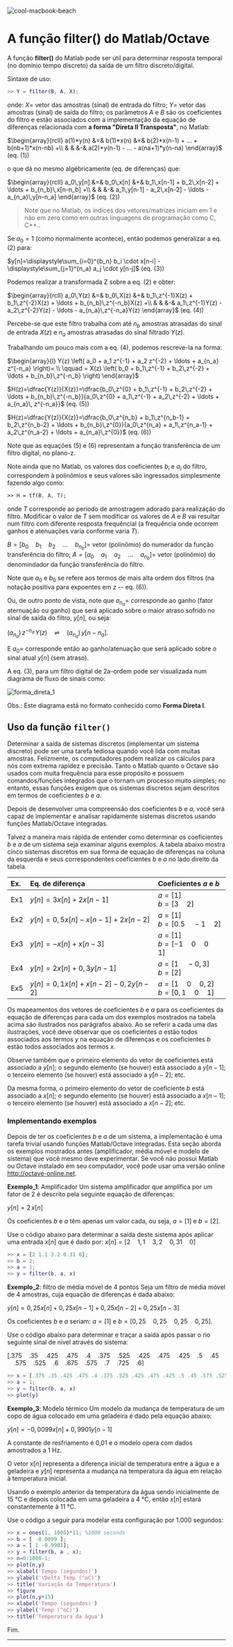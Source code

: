 ![cool-macbook-beach](figuras/cool-macbook-beach.webp)

# A função **filter()** do Matlab/Octave

A função **filter()** do Matlab pode ser útil para determinar resposta temporal (no domínio tempo discreto) da saída de um filtro discreto/digital.

Sintaxe de uso:

```matlab
>> Y = filter(B, A, X);
```

onde:
$X=$ vetor das amostras (sinal) de entrada do filtro;
$Y=$ vetor das amostras (sinal) de saída do filtro;
os parâmetros $A$ e $B$ são os coeficientes do filtro e estão associados com a implementação da equação de diferenças relacionada com **a forma "Direta II Transposta"**, no Matlab:

$\begin{array}{rcll}
a(1)*y(n) &=& b(1)*x(n) &+& b(2)*x(n-1) + ... + b(nb+1)*x(n-nb) +\\
          & &           &-& a(2)*y(n-1) - ... - a(na+1)*y(n-na) \end{array}$		(eq. (1))

o que dá no mesmo algébricamente (eq. de diferenças) que:

$\begin{array}{rcll}
a_0\,y[n] &=& b_0\,x[n] &+& b_1\,x[n-1] + b_2\,x[n-2] + \ldots + b_{n_b}\,x[n-n_b] +\\
          & &           &-& a_1\,y[n-1] - a_2\,x[n-2] - \ldots - a_{n_a}\,y[n-n_a] \end{array}$		(eq. (2))

> Note que no Matlab, os índices dos vetores/matrizes iniciam em 1 e não em zero como em outras linguagens de programação como C, C++..

Se $a_0=1$ (como normalmente acontece), então podemos generalizar a eq. (2) para:

$y[n]=\displaystyle\sum_{i=0}^{b_n} b_i \cdot x[n-i] - \displaystyle\sum_{j=1}^{n_a} a_j \cdot y[n-j]$			(eq. (3))

Podemos realizar a transformada Z sobre a eq. (2) e obter:

$\begin{array}{rcll}
a_0\,Y(z) &=& b_0\,X(z) &+& b_1\,z^{-1}X(z) + b_1\,z^{-2}X(z) + \ldots + b_{n_b}\,z^{-n_b}X(z) +\\
          & &           &-& a_1\,z^{-1}Y(z) - a_2\,z^{-2}Y(z) - \ldots - a_{n_a}\,z^{-n_a}Y(z) \end{array}$		(eq. (4))

Percebe-se que este filtro trabalha com até $n_b$ amostras atrasadas do sinal de entrada $X(z)$ e $n_a$ amostras atrasadas do sinal filtrado $Y(z)$.

Trabalhando um pouco mais com a eq. (4), podemos rescreve-la na forma:

$\begin{array}{l}
Y(z) \left( a_0 + a_1 z^{-1} + a_2 z^{-2} + \ldots + a_{n_a} z^{-n_a} \right)= \\ \qquad = X(z) \left( b_0 + b_1\,z^{-1} + b_2\,z^{-2} + \ldots + b_{n_b}\,z^{-n_b} \right) \end{array}$

$H(z)=\dfrac{Y(z)}{X(z)}=\dfrac{b_0\,z^{0} + b_1\,z^{-1} + b_2\,z^{-2} + \ldots + b_{n_b}\,z^{-n_b}}{a_0\,z^{0} + a_1\,z^{-1} + a_2\,z^{-2} + \ldots + a_{n_a}\, z^{-n_a}}$		(eq. (5))

$H(z)=\dfrac{Y(z)}{X(z)}=\dfrac{b_0\,z^{n_b} + b_1\,z^{n_b-1} + b_2\,z^{n_b-2} + \ldots + b_{n_b}\,z^{0}}{a_0\,z^{n_a} + a_1\,z^{n_a-1} + a_2\,z^{n_a-2} + \ldots + a_{n_a}\,z^{0}}$		(eq. (6))

Note que as equações (5) e (6) representam a função transferência de um filtro digital, no plano-z.

Note ainda que no Matlab, os valores dos coeficientes $b_i$ e $a_i$ do filtro, correspondem à polinômios e seus valores são ingressados simplesmente fazendo algo como:

```mathematica
>> H = tf(B, A, T);
```

onde $T$ corresponde ao período de amostragem adorado para realização do filtro. Modificar o valor de $T$ sem modificar os valores de $A$ e $B$ vai resultar num filtro com diferente resposta frequêncial (a frequência onde ocorrem ganhos e atenuações varia conforme varia $T$).

$B=[b_0 \quad b_1 \quad b_2 \quad \ldots \quad b_{n_b}]=$ vetor (polinômio) do numerador da função transferência do filtro;
$A=[a_0 \quad a_1 \quad a_2 \quad \ldots \quad a_{n_b}]=$ vetor (polinômio) do denomindador da função transferência do filtro.

Note que $a_0$ e $b_0$ se refere aos termos de mais alta ordem dos filtros (na notação positiva para expoentes em $z$ -- eq. (6)).

Ou, de outro ponto de vista, note que $a_{n_a}=$ corresponde ao ganho (fator aternuação ou ganho) que será aplicado sobre o maior atraso sofrido no sinal de saída do filtro, $y[n]$, ou seja: 

$(a_{n_a}) \, z^{-n_a} \, Y(z) \quad \rightleftharpoons \quad (a_{n_a}) \, y[n-n_a]$. 

E $a_0=$ corresponde então ao ganho/atenuação que será aplicado sobre o sinal atual $y[n]$ (sem atraso).

A eq. (3), para um filtro digital de 2a-ordem pode ser visualizada num diagrama de fluxo de sinais como:

![forma_direta_1](figuras/forma_direta_1.png)

Obs.: Este diagrama está no formato conhecido como **Forma Direta I**.



## Uso da função `filter()`

Determinar a saída de sistemas discretos (implementar um sistema discreto) pode ser uma tarefa tediosa quando você lida com muitas amostras. Felizmente, os computadores podem realizar os cálculos para nós com extrema rapidez e precisão. Tanto o Matlab quanto o Octave são usados com muita frequência para esse propósito e possuem comandos/funções integrados que o tornam um processo muito simples; no entanto, essas funções exigem que os sistemas discretos sejam descritos em termos de coeficientes $b$ e $a$.

Depois de desenvolver uma compreensão dos coeficientes $b$ e $a$, você será capaz de implementar e analisar rapidamente sistemas discretos usando funções Matlab/Octave integradas.

Talvez a maneira mais rápida de entender como determinar os coeficientes $b$ e $a$ de um sistema seja examinar alguns exemplos. A tabela abaixo mostra cinco sistemas discretos em sua forma de equação de diferenças na coluna da esquerda e seus correspondentes coeficientes $b$ e $a$ no lado direito da tabela.

| Ex. | Eq. de diferença | Coeficientes $a$ e $b$ |
| :--- | :--- | :--- |
| Ex1 | $y[n]=3x[n]+2x[n-1]$ | $a=[ 1 ]$<br />$b=[ 3 \quad 2 ]$ |
| Ex2 | $y[n] = 0,5x[n]-x[n-1]+2x[n-2]$ | $a=[ 1 ]$<br />$b=[0.5 \quad -1 \quad 2]$ |
| Ex3 | $y[n]=-x[n]+x[n-3]$ | $a=[ 1 ]$<br />$b=[ -1 \quad 0 \quad 0 \quad 1 ]$ |
| Ex4 | $y[n]=2x[n]+0,3y[n-1]$ | $a=[ 1 \quad -0,3]$<br />$b=[ 2 ]$ |
| Ex5 | $y[n]=0,1x[n]+x[n-2]-0,2y[n-2]$ | $a=[ 1 \quad 0 \quad 0,2]$<br />$b=[ 0,1 \quad 0 \quad 1 ]$ |

Os mapeamentos dos vetores de coeficientes $b$ e $a$ para os coeficientes da equação de diferenças para cada um dos exemplos mostrados na tabela acima são ilustrados nos parágrafos abaixo. Ao se referir a cada uma das ilustrações, você deve observar que os coeficientes $a$ estão todos associados aos termos $y$ na equação de diferenças e os coeficientes $b$ estão todos associados aos termos $x$.

Observe também que o primeiro elemento do vetor de coeficientes está associado a $y[n]$; o segundo elemento (se houver) está associado a $y[n-1]$; o terceiro elemento (se houver) está associado a $y[n-2]$; etc.

Da mesma forma, o primeiro elemento do vetor de coeficiente $b$ está associado a $x[n]$; o segundo elemento (se houver) está associado a $x[n-1]$; o terceiro elemento (se houver) está associado a $x[n-2]$; etc.



### Implementando exemplos

Depois de ter os coeficientes $b$ e $a$ de um sistema, a implementação é uma tarefa trivial usando funções Matlab/Octave integradas. Esta seção aborda os exemplos mostrados antes (amplificador, média móvel e modelo de sistema) que você mesmo deve experimentar. Se você não possui Matlab ou Octave instalado em seu computador, você pode usar uma versão online http://octave-online.net.



**Exemplo\_1**: Amplificador
Um sistema amplificador que amplifica por um fator de 2 é descrito pela seguinte equação de diferenças:

$y[n] = 2\,x[n]$

Os coeficientes $b$ e $a$ têm apenas um valor cada, ou seja, $a = [1]$ e $b = [2]$.

Use o código abaixo para determinar a saída deste sistema após aplicar uma entrada $x[n]$ que é dado por: $x[n]=[2 \quad 1,1  \quad  3,2  \quad 0,31  \quad 0]$

```matlab
>> x = [2 1.1 3.2 0.31 0]; 
>> b = 2;
>> a = 1;
>> y = filter(b, a, x)
```



**Exemplo\_2**: filtro de média móvel de 4 pontos
Seja um filtro de média móvel de 4 amostras, cuja equação de diferenças é dada abaixo:

$y[n]=0,25x[n]+0,25x[n-1]+0,25x[n-2]+0,25x[n-3]$

Os coeficientes $b$ e $a$ seriam: $a=[1]$ e $b=[0,25 \quad 0,25 \quad 0,25 \quad 0,25]$.

Use o código abaixo para determinar e traçar a saída após passar o rio seguinte sinal de nível através do sistema:

$[.375 \quad .35 \quad .425 \quad .475 \quad .4 \quad .375 \quad .525 \quad .425 \quad .475 \quad .425 \quad .5 \quad .45 \quad .575 \quad .525 \quad .6 \quad .675 \quad .575 \quad .7 \quad .725 \quad .6]$

```matlab
>> x = [.375 .35 .425 .475 .4 .375 .525 .425 .475 .425 .5 .45 .575 .525 .6 .675 .575 .7 .725 .6]; b = [0.25 0.25 0.25 0.25];
>> a = 1;
>> y = filter(b, a, x)
>> plot(y)
```



**Exemplo_3**: Modelo térmico
Um modelo da mudança de temperatura de um copo de água colocado em uma geladeira é dado pela equação abaixo:

$y[n]=-0,0099x[n]+0,9901y[n-1]$

 A constante de resfriamento é 0,01 e o modelo opera com dados amostrados a 1 Hz.

O vetor $x[n]$ representa a diferença inicial de temperatura entre a água e a geladeira e $y[n]$ representa a mudança na temperatura da água em relação à temperatura inicial.

Usando o exemplo anterior da temperatura da água sendo inicialmente de 15 °C e depois colocada em uma geladeira a 4 °C, então $x[n]$ estará constantemente à 11 °C.

Use o código a seguir para modelar esta configuração por 1.000 segundos:

```matlab
>> x = ones(1, 1000)*11; %1000 seconds 
>> b = [ -0.0099 ];
>> a = [ 1 -0.9901];
>> y = filter(b, a , x);
>> n=0:1000-1;
>> plot(n,y)
>> xlabel('Tempo (segundos)') 
>> ylabel('\Delta Temp (^oC)')
>> title('Variação da Temperatura') 
>> figure
>> plot(n,y+15)
>> xlabel('Tempo (segundos)')
>> ylabel('Temp (^oC)')
>> title('Temperatura da água')
```

Fim.


----

<script language="JavaScript">
<!-- Hide JavaScript...
var LastUpdated = document.lastModified;
document.writeln ("🌊 Fernando Passold, página atualizada em " + LastUpdated); // End Hiding -->
</script>

